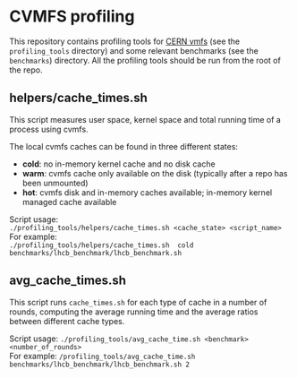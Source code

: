 # CVMFS profiling
This repository contains profiling tools for [CERN vmfs](https://github.com/cvmfs/cvmfs.git)
(see the `profiling_tools` directory) and some relevant benchmarks (see the `benchmarks`) directory.
All the profiling tools should be run from the root of the repo.

## helpers/cache_times.sh ##
This script measures user space, kernel space and total running time of a process
using cvmfs.

The local cvmfs caches can be found in three different states:
- **cold**: no in-memory kernel cache and no disk cache
- **warm**: cvmfs cache only available on the disk (typically after a repo has been
            unmounted)
- **hot**: cvmfs disk and in-memory caches available; in-memory kernel managed cache available

Script usage:  
`./profiling_tools/helpers/cache_times.sh <cache_state> <script_name>`  
For example:  
`./profiling_tools/helpers/cache_times.sh  cold benchmarks/lhcb_benchmark/lhcb_benchmark.sh`

## avg_cache_times.sh ##
This script runs `cache_times.sh` for each type of cache in a number of rounds, computing the average
running time and the average ratios between different cache types.

Script usage:
`./profiling_tools/avg_cache_time.sh <benchmark> <number_of_rounds>`  
For example:
`/profiling_tools/avg_cache_time.sh benchmarks/lhcb_benchmark/lhcb_benchmark.sh 2`
